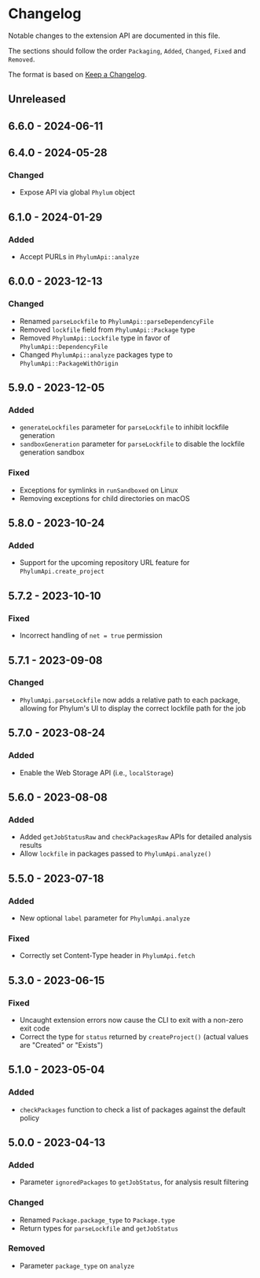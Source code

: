 # Changelog

Notable changes to the extension API are documented in this file.

The sections should follow the order `Packaging`, `Added`, `Changed`, `Fixed` and `Removed`.

The format is based on [Keep a Changelog](https://keepachangelog.com/en/1.0.0/).

## Unreleased

## 6.6.0 - 2024-06-11

## 6.4.0 - 2024-05-28

### Changed

- Expose API via global `Phylum` object

## 6.1.0 - 2024-01-29

### Added

- Accept PURLs in `PhylumApi::analyze`

## 6.0.0 - 2023-12-13

### Changed

- Renamed `parseLockfile` to `PhylumApi::parseDependencyFile`
- Removed `lockfile` field from `PhylumApi::Package` type
- Removed `PhylumApi::Lockfile` type in favor of `PhylumApi::DependencyFile`
- Changed `PhylumApi::analyze` packages type to `PhylumApi::PackageWithOrigin`

## 5.9.0 - 2023-12-05

### Added

- `generateLockfiles` parameter for `parseLockfile` to inhibit lockfile generation
- `sandboxGeneration` parameter for `parseLockfile` to disable the lockfile
    generation sandbox

### Fixed

- Exceptions for symlinks in `runSandboxed` on Linux
- Removing exceptions for child directories on macOS

## 5.8.0 - 2023-10-24

### Added

- Support for the upcoming repository URL feature for `PhylumApi.create_project`

## 5.7.2 - 2023-10-10

### Fixed

- Incorrect handling of `net = true` permission

## 5.7.1 - 2023-09-08

### Changed

- `PhylumApi.parseLockfile` now adds a relative path to each package,
    allowing for Phylum's UI to display the correct lockfile path for the job

## 5.7.0 - 2023-08-24

### Added

- Enable the Web Storage API (i.e., `localStorage`)

## 5.6.0 - 2023-08-08

### Added

- Added `getJobStatusRaw` and `checkPackagesRaw` APIs for detailed analysis results
- Allow `lockfile` in packages passed to `PhylumApi.analyze()`

## 5.5.0 - 2023-07-18

### Added

- New optional `label` parameter for `PhylumApi.analyze`

### Fixed

- Correctly set Content-Type header in `PhylumApi.fetch`

## 5.3.0 - 2023-06-15

### Fixed

- Uncaught extension errors now cause the CLI to exit with a non-zero exit code
- Correct the type for `status` returned by `createProject()` (actual values are "Created" or "Exists")

## 5.1.0 - 2023-05-04

### Added

- `checkPackages` function to check a list of packages against the default policy

## 5.0.0 - 2023-04-13

### Added

- Parameter `ignoredPackages` to `getJobStatus`, for analysis result filtering

### Changed

- Renamed `Package.package_type` to `Package.type`
- Return types for `parseLockfile` and `getJobStatus`

### Removed

- Parameter `package_type` on `analyze`
